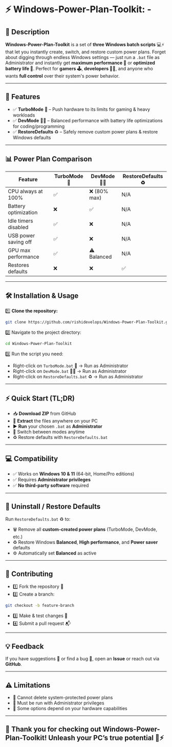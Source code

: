 # ⚡ Windows-Power-Plan-Toolkit: -

## 📜 Description  
**Windows-Power-Plan-Toolkit** is a set of **three Windows batch scripts** 💻⚡ that let you instantly create, switch, and restore custom power plans. Forget about digging through endless Windows settings — just run a `.bat` file as Administrator and instantly get **maximum performance 🚀** or **optimized battery life 🔋**. Perfect for **gamers 🕹️**, **developers 👨‍💻**, and anyone who wants **full control** over their system's power behavior.  

---

## 🚀 Features  
- ✅ **TurboMode** 🚀 – Push hardware to its limits for gaming & heavy workloads  
- ✅ **DevMode** 👨‍💻 – Balanced performance with battery life optimizations for coding/programming  
- ✅ **RestoreDefaults** ♻ – Safely remove custom power plans & restore Windows defaults  

---

## 📊 Power Plan Comparison  

| Feature                | TurboMode 🚀 | DevMode 👨‍💻 | RestoreDefaults ♻ |
|------------------------|--------------|--------------|------------------|
| CPU always at 100%     | ✅           | ❌ (80% max) | N/A              |
| Battery optimization   | ❌           | ✅           | N/A              |
| Idle timers disabled   | ✅           | ❌           | N/A              |
| USB power saving off   | ✅           | ❌           | N/A              |
| GPU max performance    | ✅           | ⚠️ Balanced | N/A              |
| Restores defaults      | ❌           | ❌           | ✅               |

---

## 🛠️ Installation & Usage  

1️⃣ **Clone the repository:**  
```bash
git clone https://github.com/rishidevelops/Windows-Power-Plan-Toolkit.git
```
2️⃣ Navigate to the project directory:
```bash
cd Windows-Power-Plan-Toolkit
```
3️⃣ Run the script you need: 

- Right-click on `TurboMode.bat` 🚀 → Run as Administrator
- Right-click on `DevMode.bat` 👨‍💻 → Run as Administrator
- Right-click on `RestoreDefaults.bat` ♻ → Run as Administrator

---

## ⚡ Quick Start (TL;DR)

- 📥 **Download ZIP** from GitHub  
- 📂 **Extract** the files anywhere on your PC  
- ▶️ **Run** your chosen `.bat` as **Administrator**  
- 🔄 Switch between modes anytime  
- ♻ Restore defaults with `RestoreDefaults.bat`  

---

## 💻 Compatibility

- ✅ Works on **Windows 10 & 11** (64-bit, Home/Pro editions)  
- ✅ Requires **Administrator privileges**  
- ✅ **No third-party software** required  

---

## 🔄 Uninstall / Restore Defaults

Run `RestoreDefaults.bat` ♻ to:

- 🗑️ Remove all **custom-created power plans** (TurboMode, DevMode, etc.)  
- ♻ Restore Windows **Balanced**, **High performance**, and **Power saver** defaults  
- ⚙️ Automatically set **Balanced** as active  

---

## 🤝 Contributing

- 1️⃣ Fork the repository 🍴  
- 2️⃣ Create a branch:  
```bash
git checkout -b feature-branch
```
- 3️⃣ Make & test changes 🧪
- 4️⃣ Submit a pull request 📬

---

## 💡 Feedback

If you have suggestions 💭 or find a bug 🐞, open an **Issue** or reach out via **GitHub**.

---

## ⚠️ Limitations

- 🔹 Cannot delete system-protected power plans  
- 🔹 Must be run with Administrator privileges  
- 🔹 Some options depend on your hardware capabilities  

---
## 🎉 Thank you for checking out **Windows-Power-Plan-Toolkit**! Unleash your PC’s true potential 🚀⚡
